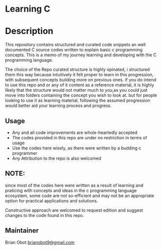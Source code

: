 # Learning C

# Description
This repository contains structured and curated code snippets an well documented C source codes written to explain basic c programming concepts. This is a memo of my journey learning and developing with the C programming language.

The choice of the Repo curated structure is highly opinated, i structured them this way because intuitively it felt proper to learn in this progression, with subsequent concepts building more on previous ones. if you do intend to use this repo and or any of it content as a reference material, it is highly likely that the structure would not matter much to you,as you could just move into folders containing the concept you wish to look at. but for people looking to use it as learning material, following the assumed progression would better aid your learning process and progress. 

## Usage
- Any and all code improvements are whole-heartedly accepted
- The codes provided in this repo are under no restriction in terms of usage
- Use the codes here wisely, as there were written by a budding c programmer
- Any Attribution to the repo is also welcomed

## NOTE:
since most of the codes here were written as a result of learning and praticing with concepts and ideas in the c programming language ecosystem, some code are not so-efficient and may not be an appropriate option for practical applications and solutions.

Constructive approach are welcomed to request edition and suggest changes to the code found in this repo. 

## Maintainer
Brian Obot <brianobot9@gmail.com>

